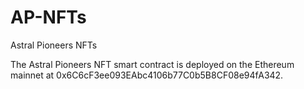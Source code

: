 # AP-NFTs
Astral Pioneers NFTs

The Astral Pioneers NFT smart contract is deployed on the Ethereum mainnet at 0x6C6cF3ee093EAbc4106b77C0b5B8CF08e94fA342.

